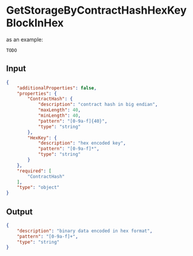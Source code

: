 # GetStorageByContractHashHexKeyBlockInHex

as an example:

```
TODO
```


## Input

```json
{
    "additionalProperties": false,
    "properties": {
        "ContractHash": {
            "description": "contract hash in big endian",
            "maxLength": 40,
            "minLength": 40,
            "pattern": "[0-9a-f]{40}",
            "type": "string"
        },
        "HexKey": {
            "description": "hex encoded key",
            "pattern": "[0-9a-f]*",
            "type": "string"
        }
    },
    "required": [
        "ContractHash"
    ],
    "type": "object"
}
```

## Output

```json
{
    "description": "binary data encoded in hex format",
    "pattern": "[0-9a-f]+",
    "type": "string"
}
```

